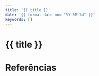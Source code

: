 ```yaml
---
title: '{{ title }}'
date: '{{ format-date now "%Y-%M-%d" }}'
keywords: []
---
```


# {{ title }}

# Referências
